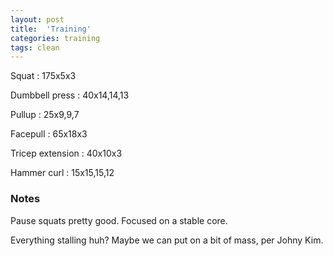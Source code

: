 ```yaml
---
layout: post
title:  'Training'
categories: training
tags: clean
---
```


Squat  :  175x5x3

Dumbbell press  :  40x14,14,13

Pullup  :  25x9,9,7

Facepull  : 65x18x3

Tricep extension  :  40x10x3

Hammer curl  :  15x15,15,12

### Notes

Pause squats pretty good. Focused on a stable core.

Everything stalling huh? Maybe we can put on a bit of mass, per Johny Kim.
